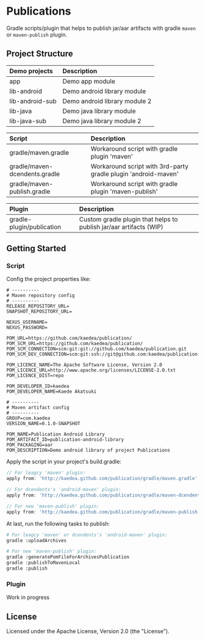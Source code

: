 # Publications

Gradle scripts/plugin that helps to publish jar/aar artifacts with gradle `maven` or `maven-publish` plugin.


## Project Structure

|  Demo projects |  Description |
| :------------ | :------------ |
| app | Demo app module |
| lib-android | Demo android library module |
| lib-android-sub | Demo android library module 2 |
| lib-java | Demo java library module |
| lib-java-sub | Demo java library module  2 |

|  Script |  Description |
| :------------ | :------------ |
| gradle/maven.gradle | Workaround script with gradle plugin 'maven' |
| gradle/maven-dcendents.gradle | Workaround script with 3rd-party gradle plugin 'android-maven' |
| gradle/maven-publish.gradle | Workaround script with gradle plugin 'maven-publish' |

|  Plugin |  Description |
| :------------ | :------------ |
| gradle-plugin/publication | Custom gradle plugin that helps to publish jar/aar artifacts (WIP) |

## Getting Started

### Script

Config the project properties like:
```shell
# ----------
# Maven repository config
# ----------
RELEASE_REPOSITORY_URL=
SNAPSHOT_REPOSITORY_URL=

NEXUS_USERNAME=
NEXUS_PASSWORD=

POM_URL=https://github.com/kaedea/publication/
POM_SCM_URL=https://github.com/kaedea/publication/
POM_SCM_CONNECTION=scm:git:git://github.com/kaedea/publication.git
POM_SCM_DEV_CONNECTION=scm:git:ssh://git@github.com:kaedea/publication.git

POM_LICENCE_NAME=The Apache Software License, Version 2.0
POM_LICENCE_URL=http://www.apache.org/licenses/LICENSE-2.0.txt
POM_LICENCE_DIST=repo

POM_DEVELOPER_ID=kaedea
POM_DEVELOPER_NAME=Kaede Akatsuki

# ----------
# Maven artifact config
# ----------
GROUP=com.kaedea
VERSION_NAME=0.1.0-SNAPSHOT

POM_NAME=Publication Android Library
POM_ARTIFACT_ID=publication-android-library
POM_PACKAGING=aar
POM_DESCRIPTION=Demo android library of project Publications
```

Apply the script in your project's build.gradle:
```groovy
// For leagcy 'maven' plugin:
apply from: 'http://kaedea.github.com/publication/gradle/maven.gradle'

// For dcendents's 'android-maven' plugin:
apply from: 'http://kaedea.github.com/publication/gradle/maven-dcendents.gradle'

// For new 'maven-publish' plugin:
apply from: 'http://kaedea.github.com/publication/gradle/maven-publish.gradle'
```

At last, run the following tasks to publish:
```bash
# For leagcy 'maven' or dcendents's 'android-maven' plugin:
gradle :uploadArchives

# For new 'maven-publish' plugin:
gradle :generatePomFileForArchivesPublication
gradle :publishToMavenLocal
gradle :publish
```

### Plugin

Work in progress

## License

Licensed under the Apache License, Version 2.0 (the "License").